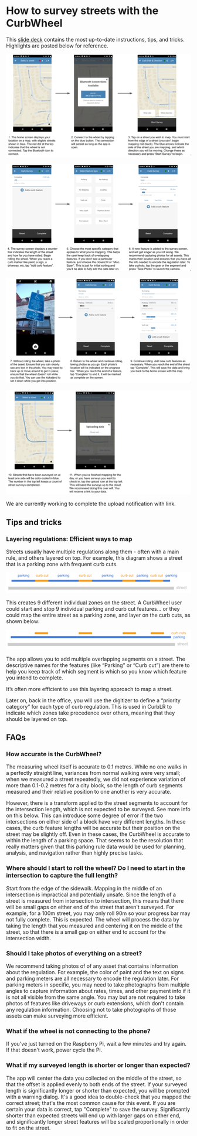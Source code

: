 # How to survey streets with the CurbWheel

This [slide deck](https://docs.google.com/presentation/d/1NqRnIblEEMXaFtzdQwLsId2Zoh3sRvoiIRdQ_2HDb48/edit#slide=id.ga62d08dcdb_0_285) contains the most up-to-date instructions, tips, and tricks. Highlights are posted below for reference.

<img src="images/howtomap1.png">
</br></br>
<img src="images/howtomap2.png">
</br></br>
<img src="images/howtomap3.png">
</br></br>
<img src="images/howtomap4.png">

We are currently working to complete the upload notification with link.

## Tips and tricks

### Layering regulations: Efficient ways to map

Streets usually have multiple regulations along them - often with a main rule, and others layered on top. For example, this diagram shows a street that is a parking zone with frequent curb cuts.

<img src="images/overlaptrick1.png" width="600">

This creates 9 different individual zones on the street. A CurbWheel user could start and stop 9 individual parking and curb cut features… or they could map the entire street as a parking zone, and layer on the curb cuts, as shown below:

<img src="images/overlaptrick2.png" width="600">

The app allows you to add multiple overlapping segments on a street. The descriptive names for the features (like “Parking” or “Curb cut”) are there to help you keep track of which segment is which so you know which feature you intend to complete.

It’s often more efficient to use this layering approach to map a street.

Later on, back in the office, you will use the digitizer to define a “priority category” for each type of curb regulation. This is used in CurbLR to indicate which zones take precedence over others, meaning that they should be layered on top.

## FAQs

### How accurate is the CurbWheel?

The measuring wheel itself is accurate to 0.1 metres. While no one walks in a perfectly straight line, variances from normal walking were very small; when we measured a street repeatedly, we did not experience variation of more than 0.1-0.2 metres for a city block, so the length of curb segments measured and their relative position to one another is very accurate.

However, there is a transform applied to the street segments to account for the intersection length, which is not expected to be surveyed. See more info on this below. This can introduce some degree of error if the two intersections on either side of a block have very different lengths. In these cases, the curb feature lengths will be accurate but their position on the street may be slightly off. Even in these cases, the CurbWheel is accurate to within the length of a parking space. That seems to be the resolution that really matters given that this parking rule data would be used for planning, analysis, and navigation rather than highly precise tasks.

### Where should I start to roll the wheel? Do I need to start in the intersection to capture the full length?

Start from the edge of the sidewalk. Mapping in the middle of an intersection is impractical and potentially unsafe. Since the length of a street is measured from intersection to intersection, this means that there will be small gaps on either end of the street that aren't surveyed. For example, for a 100m street, you may only roll 90m so your progress bar may not fully complete. This is expected. The wheel will process the data by taking the length that you measured and centering it on the middle of the street, so that there is a small gap on either end to account for the intersection width.

### Should I take photos of everything on a street?

We recommend taking photos of of any asset that contains information about the regulation. For example, the color of paint and the text on signs and parking meters are all necessary to encode the regulation later. For parking meters in specific, you may need to take photographs from multiple angles to capture information about rates, times, and other payment info if it is not all visible from the same angle. You may but are not required to take photos of features like driveways or curb extensions, which don't contain any regulation information. Choosing not to take photographs of those assets can make surveying more efficient.

### What if the wheel is not connecting to the phone?

If you've just turned on the Raspberry Pi, wait a few minutes and try again. If that doesn't work, power cycle the Pi.

### What if my surveyed length is shorter or longer than expected?
The app will center the data you collected on the middle of the street, so that the offset is applied evenly to both ends of the street. If your surveyed length is significantly longer or shorter than expected, you will be prompted with a warning dialog. It's a good idea to double-check that you mapped the correct street; that's the most common cause for this event. If you are certain your data is correct, tap "Complete" to save the survey. Significantly shorter than expected streets will end up with larger gaps on either end, and significantly longer street features will be scaled proportionally in order to fit on the street.
